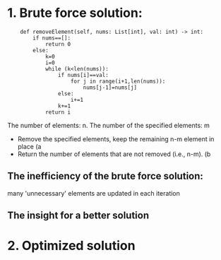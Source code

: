 
#  1. Brute force solution:
```
    def removeElement(self, nums: List[int], val: int) -> int:
        if nums==[]:
            return 0
        else:
            k=0
            i=0
            while (k<len(nums)):
                if nums[i]==val:
                    for j in range(i+1,len(nums)):
                        nums[j-1]=nums[j]
                else:
                    i+=1
                k+=1
            return i
```
The number of elements: n.   The number of the specified elements: m
* Remove the specified elements, keep the remaining n-m element in place   (a
* Return the number of elements that are not removed (i.e., n-m).  (b
## The inefficiency of the brute force solution:  
many 'unnecessary' elements are updated in each iteration

## The insight for a better solution


# 2. Optimized solution

